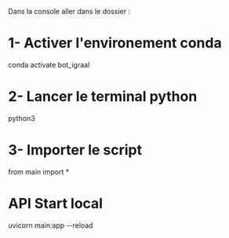 Dans la console aller dans le dossier :

# 1- Activer l'environement conda

conda activate bot_igraal

# 2- Lancer le terminal python

python3

# 3- Importer le script

from main import *

# API Start local

uvicorn main:app --reload